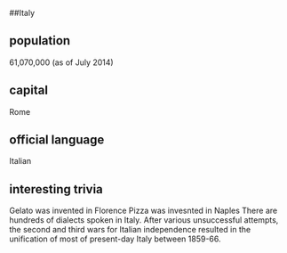 ##Italy
## population
61,070,000 (as of July 2014)

## capital
Rome

## official language
Italian

## interesting trivia
Gelato was invented in Florence
Pizza was invesnted in Naples
There are hundreds of dialects spoken in Italy.
After various unsuccessful attempts, the second and third wars for Italian independence resulted in the unification of most of present-day Italy between 1859-66.
